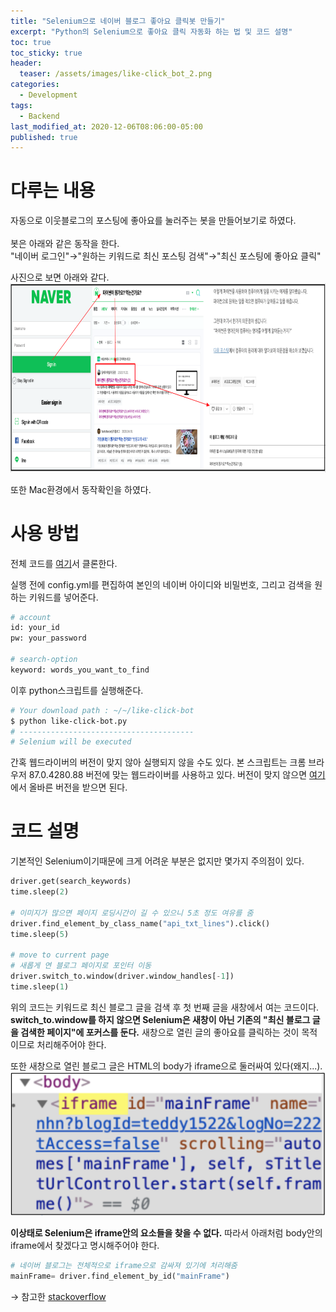 ```yaml
---
title: "Selenium으로 네이버 블로그 좋아요 클릭봇 만들기"
excerpt: "Python의 Selenium으로 좋아요 클릭 자동화 하는 법 및 코드 설명"
toc: true
toc_sticky: true
header:
  teaser: /assets/images/like-click_bot_2.png
categories:
  - Development 
tags:
  - Backend
last_modified_at: 2020-12-06T08:06:00-05:00
published: true
---
```


# 다루는 내용  
자동으로 이웃블로그의 포스팅에 좋아요를 눌러주는 봇을 만들어보기로 하였다.  
<br>
봇은 아래와 같은 동작을 한다.  
"네이버 로그인"→"원하는 키워드로 최신 포스팅 검색"→"최신 포스팅에 좋아요 클릭"  
  
사진으로 보면 아래와 같다.  
![like-click_bot_2](/assets/images/like-click_bot_2.png)   

또한 Mac환경에서 동작확인을 하였다.

<script async src="https://pagead2.googlesyndication.com/pagead/js/adsbygoogle.js?client=ca-pub-3803765505787724"
     crossorigin="anonymous"></script>
<!-- develop_blog_infeed -->
<ins class="adsbygoogle"
     style="display:block"
     data-ad-client="ca-pub-3803765505787724"
     data-ad-slot="4883898076"
     data-ad-format="horizontal"
     data-full-width-responsive="false"></ins>
<script>
     (adsbygoogle = window.adsbygoogle || []).push({});
</script>



# 사용 방법
전체 코드를 [여기](https://github.com/donggyuu/like-click-bot)서 클론한다.  

실행 전에 config.yml를 편집하여 본인의 네이버 아이디와 비밀번호, 그리고 검색을 원하는 키워드를 넣어준다.
```bash
# account
id: your_id
pw: your_password

# search-option
keyword: words_you_want_to_find
```

이후 python스크립트를 실행해준다.
```bash
# Your download path : ~/~/like-click-bot
$ python like-click-bot.py
# ---------------------------------------
# Selenium will be executed
```

간혹 웹드라이버의 버전이 맞지 않아 실행되지 않을 수도 있다. 본 스크립트는 크롬 브라우저 87.0.4280.88 버전에 맞는 웹드라이버를 사용하고 있다. 버전이 맞지 않으면 [여기](https://sites.google.com/a/chromium.org/chromedriver/downloads)에서 올바른 버전을 받으면 된다.  

<script async src="https://pagead2.googlesyndication.com/pagead/js/adsbygoogle.js?client=ca-pub-3803765505787724"
     crossorigin="anonymous"></script>
<!-- develop_blog_infeed -->
<ins class="adsbygoogle"
     style="display:block"
     data-ad-client="ca-pub-3803765505787724"
     data-ad-slot="4883898076"
     data-ad-format="horizontal"
     data-full-width-responsive="false"></ins>
<script>
     (adsbygoogle = window.adsbygoogle || []).push({});
</script>

# 코드 설명 
기본적인 Selenium이기때문에 크게 어려운 부분은 없지만 몇가지 주의점이 있다.

```python
driver.get(search_keywords)
time.sleep(2)

# 이미지가 많으면 페이지 로딩시간이 길 수 있으니 5초 정도 여유를 줌
driver.find_element_by_class_name("api_txt_lines").click()
time.sleep(5)

# move to current page
# 새롭게 연 블로그 페이지로 포인터 이동
driver.switch_to.window(driver.window_handles[-1])
time.sleep(1)
```
위의 코드는 키워드로 최신 블로그 글을 검색 후 첫 번째 글을 새창에서 여는 코드이다. **switch_to.window를 하지 않으면 Selenium은 새창이 아닌 기존의 "최신 블로그 글을 검색한 페이지"에 포커스를 둔다.** 새창으로 열린 글의 좋아요를 클릭하는 것이 목적이므로 처리해주어야 한다.


또한 새창으로 열린 블로그 글은 HTML의 body가 iframe으로 둘러싸여 있다(왜지...).  
![like-click_bot](/assets/images/like-click_bot.png)  

**이상태로 Selenium은 iframe안의 요소들을 찾을 수 없다.** 따라서 아래처럼 body안의 iframe에서 찾겠다고 명시해주어야 한다.

```python
# 네이버 블로그는 전체적으로 iframe으로 감싸져 있기에 처리해줌
mainFrame= driver.find_element_by_id("mainFrame")
```

→ 참고한 
[stackoverflow](https://stackoverflow.com/questions/52751923/unable-to-locate-element-within-an-iframe-through-selenium/52752249)  
